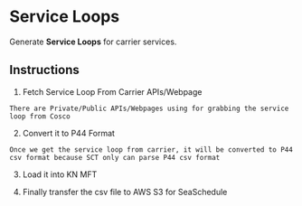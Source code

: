 # Service Loops

Generate **Service Loops** for carrier services.

## Instructions

1. Fetch Service Loop From Carrier APIs/Webpage
```
There are Private/Public APIs/Webpages using for grabbing the service loop from Cosco
```
2.  Convert it to P44 Format

```
Once we get the service loop from carrier, it will be converted to P44 csv format because SCT only can parse P44 csv format
```
3. Load it into KN MFT


4. Finally transfer the csv file to AWS S3 for SeaSchedule

